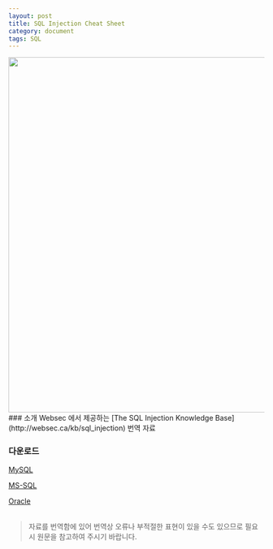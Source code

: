 ```yaml
---
layout: post
title: SQL Injection Cheat Sheet
category: document
tags: SQL
---
```


<img src=http://brainfeeder-git.github.io/upload/2014-09-28_sql.png width=700>
<br>
### 소개
Websec 에서 제공하는 [The SQL Injection Knowledge Base](http://websec.ca/kb/sql_injection) 번역 자료
<br>

### 다운로드
[MySQL](http://brainfeeder-git.github.io/upload/2014-09-28_mysql.pdf)

[MS-SQL](http://brainfeeder-git.github.io/upload/2014-09-28_mssql.pdf)

[Oracle](http://brainfeeder-git.github.io/upload/2014-09-28_oracle.pdf)
<br>
<br>
>자료를 번역함에 있어 번역상 오류나 부적절한 표현이 있을 수도 있으므로 필요시 원문을 참고하여 주시기 바랍니다.

